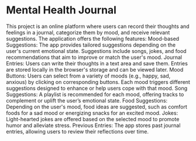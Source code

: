 # Mental Health Journal
 This project is an online platform where users can record their thoughts and feelings in a journal, categorize them by mood, and receive relevant suggestions. The application offers the following features:  Mood-based Suggestions: The app provides tailored suggestions depending on the user's current emotional state. Suggestions include songs, jokes, and food recommendations that aim to improve or match the user's mood. Journal Entries: Users can write their thoughts in a text area and save them. Entries are stored locally in the browser's storage and can be viewed later. Mood Buttons: Users can select from a variety of moods (e.g., happy, sad, anxious) by clicking on corresponding buttons. Each mood triggers different suggestions designed to enhance or help users cope with that mood. Song Suggestions: A playlist is recommended for each mood, offering tracks to complement or uplift the user’s emotional state. Food Suggestions: Depending on the user's mood, food ideas are suggested, such as comfort foods for a sad mood or energizing snacks for an excited mood. Jokes: Light-hearted jokes are offered based on the selected mood to promote humor and alleviate stress. Previous Entries: The app stores past journal entries, allowing users to review their reflections over time.
